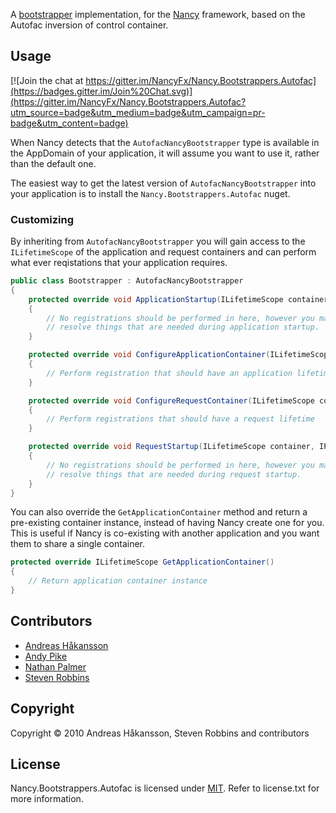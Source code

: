 A [bootstrapper](https://github.com/NancyFx/Nancy/wiki/Bootstrapper) implementation, for the [Nancy](http://nancyfx.org) framework, based on the Autofac inversion of control container.

## Usage

[![Join the chat at https://gitter.im/NancyFx/Nancy.Bootstrappers.Autofac](https://badges.gitter.im/Join%20Chat.svg)](https://gitter.im/NancyFx/Nancy.Bootstrappers.Autofac?utm_source=badge&utm_medium=badge&utm_campaign=pr-badge&utm_content=badge)

When Nancy detects that the `AutofacNancyBootstrapper` type is available in the AppDomain of your application, it will assume you want to use it, rather than the default one.

The easiest way to get the latest version of `AutofacNancyBootstrapper` into your application is to install the `Nancy.Bootstrappers.Autofac` nuget.

### Customizing

By inheriting from `AutofacNancyBootstrapper` you will gain access to the `ILifetimeScope` of the application and request containers and can perform what ever reqistations that your application requires.

```c#
public class Bootstrapper : AutofacNancyBootstrapper
{
    protected override void ApplicationStartup(ILifetimeScope container, IPipelines pipelines)
    {
        // No registrations should be performed in here, however you may
        // resolve things that are needed during application startup.
    }

    protected override void ConfigureApplicationContainer(ILifetimeScope existingContainer)
    {
        // Perform registration that should have an application lifetime
    }

    protected override void ConfigureRequestContainer(ILifetimeScope container, NancyContext context)
    {
        // Perform registrations that should have a request lifetime
    }

    protected override void RequestStartup(ILifetimeScope container, IPipelines pipelines, NancyContext context)
    {
        // No registrations should be performed in here, however you may
        // resolve things that are needed during request startup.
    }
}
```

You can also override the `GetApplicationContainer` method and return a pre-existing container instance, instead of having Nancy create one for you. This is useful if Nancy is co-existing with another application and you want them to share a single container.

```c#
protected override ILifetimeScope GetApplicationContainer()
{
    // Return application container instance
}
```

## Contributors

* [Andreas Håkansson](http://github.com/thecodejunkie)
* [Andy Pike](http://github.com/andypike)
* [Nathan Palmer](http://github.com/nathanpalmer)
* [Steven Robbins](http://github.com/grumpydev)

## Copyright

Copyright © 2010 Andreas Håkansson, Steven Robbins and contributors

## License

Nancy.Bootstrappers.Autofac is licensed under [MIT](http://www.opensource.org/licenses/mit-license.php "Read more about the MIT license form"). Refer to license.txt for more information.
